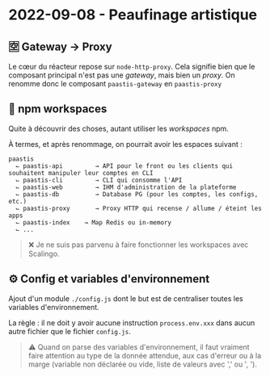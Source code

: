 # 2022-09-08 - Peaufinage artistique

## 🈳 Gateway → Proxy

Le cœur du réacteur repose sur `node-http-proxy`.
Cela signifie bien que le composant principal n'est pas une _gateway_, mais bien un _proxy_.
On renomme donc le composant `paastis-gateway` en `paastis-proxy`

## 🌳 npm workspaces

Quite à découvrir des choses, autant utiliser les _workspaces_ npm.

À termes, et après renommage, on pourrait avoir les espaces suivant :

```
paastis
  ⌙ paastis-api         → API pour le front ou les clients qui souhaitent manipuler leur comptes en CLI
  ⌙ paastis-cli         → CLI qui consomme l'API
  ⌙ paastis-web         → IHM d'administration de la plateforme
  ⌙ paastis-db          → Database PG (pour les comptes, les configs, etc.)
  ⌙ paastis-proxy       → Proxy HTTP qui recense / allume / éteint les apps
  ⌙ paastis-index    → Map Redis ou in-memory
  ⌙ ...
```

> ❌ Je ne suis pas parvenu à faire fonctionner les workspaces avec Scalingo.

## ⚙️ Config et variables d'environnement

Ajout d'un module `./config.js` dont le but est de centraliser toutes les variables d'environnement.

La règle : il ne doit y avoir aucune instruction `process.env.xxx` dans aucun autre fichier que le fichier `config.js`.

> ⚠️ Quand on parse des variables d'environnement, il faut vraiment faire attention au type de la donnée attendue, aux cas d'erreur ou à la marge (variable non déclarée ou vide, liste de valeurs avec ',' ou ', ').
